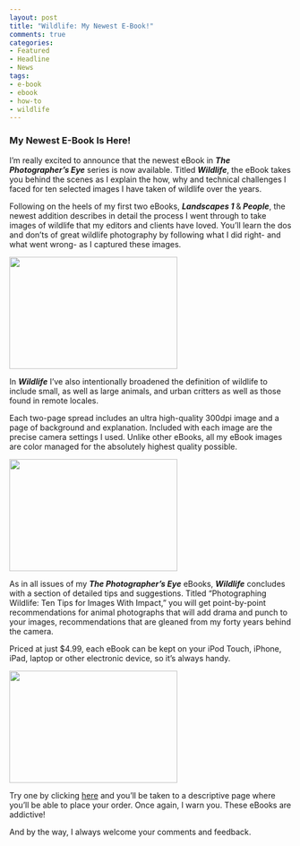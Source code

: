 ```yaml
---
layout: post
title: "Wildlife: My Newest E-Book!"
comments: true
categories:
- Featured
- Headline
- News
tags:
- e-book
- ebook
- how-to
- wildlife
---
```

<h3>My Newest E-Book Is Here!</h3>
I’m really excited to announce that the newest eBook in <strong><em>The Photographer’s Eye</em></strong> series is now available. Titled <strong><em>Wildlife</em></strong>, the eBook takes you behind the scenes as I explain the how, why and technical challenges I faced for ten selected images I have taken of wildlife over the years.

Following on the heels of my first two eBooks, <strong><em>Landscapes 1 </em></strong>&amp;<strong><em> People</em></strong>, the newest addition describes in detail the process I went through to take images of wildlife that my editors and clients have loved. You’ll learn the dos and don’ts of great wildlife photography by following what I did right- and what went wrong- as I captured these images.

<a href="http://blog.lesterpickerphoto.com/wp-content/uploads/2012/02/LAP0582.jpg"><img class="alignnone size-medium wp-image-1997" title="_LAP0582" src="http://blog.lesterpickerphoto.com/wp-content/uploads/2012/02/LAP0582-300x200.jpg" alt="" width="300" height="200" /></a>

In <strong><em>Wildlife</em></strong> I’ve also intentionally broadened the definition of wildlife to include small, as well as large animals, and urban critters as well as those found in remote locales.

Each two-page spread includes an ultra high-quality 300dpi image and a page of background and explanation. Included with each image are the precise camera settings I used. Unlike other eBooks, all my eBook images are color managed for the absolutely highest quality possible.

<a href="http://blog.lesterpickerphoto.com/wp-content/uploads/2012/02/2006-11-ecuador1566.jpg"><img class="alignnone size-medium wp-image-1998" title="Amazon tree boa" src="http://blog.lesterpickerphoto.com/wp-content/uploads/2012/02/2006-11-ecuador1566-300x200.jpg" alt="" width="300" height="200" /></a>

As in all issues of my <strong><em>The Photographer’s Eye</em></strong> eBooks, <strong><em>Wildlife</em></strong> concludes with a section of detailed tips and suggestions. Titled “Photographing Wildlife: Ten Tips for Images With Impact,” you will get point-by-point recommendations for animal photographs that will add drama and punch to your images, recommendations that are gleaned from my forty years behind the camera.

Priced at just $4.99, each eBook can be kept on your iPod Touch, iPhone, iPad, laptop or other electronic device, so it’s always handy.

<a href="http://blog.lesterpickerphoto.com/wp-content/uploads/2012/02/LAP6601-20x30.jpg"><img class="alignnone size-medium wp-image-1999" title="Sally Lightfoot crab, Galapagos" src="http://blog.lesterpickerphoto.com/wp-content/uploads/2012/02/LAP6601-20x30-300x200.jpg" alt="" width="300" height="200" /></a>

Try one by clicking <a href="http://shop.lesterpickerphoto.com/page/103">here</a> and you’ll be taken to a descriptive page where you’ll be able to place your order. Once again, I warn you. These eBooks are addictive!

And by the way, I always welcome your comments and feedback.